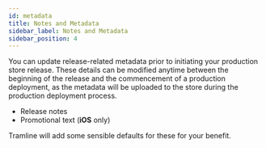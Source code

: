 ```yaml
---
id: metadata
title: Notes and Metadata
sidebar_label: Notes and Metadata
sidebar_position: 4
---
```


You can update release-related metadata prior to initiating your production store release. These details can be modified anytime between the beginning of the release and the commencement of a production deployment, as the metadata will be uploaded to the store during the production deployment process.

- Release notes
- Promotional text (**iOS** only)

Tramline will add some sensible defaults for these for your benefit.

<!-- ![](/img/release-metadata.png) -->
